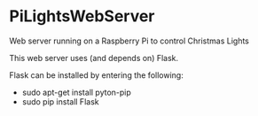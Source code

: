 PiLightsWebServer
=================

Web server running on a Raspberry Pi to control Christmas Lights

This web server uses (and depends on) Flask.

Flask can be installed by entering the following:
* sudo apt-get install pyton-pip
* sudo pip install Flask

